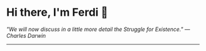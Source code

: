 <h1>Hi there, I'm Ferdi 👋</h1>

<p><em>
  "We will now discuss in a little more detail the Struggle for Existence." — Charles Darwin
</em></p>

---
